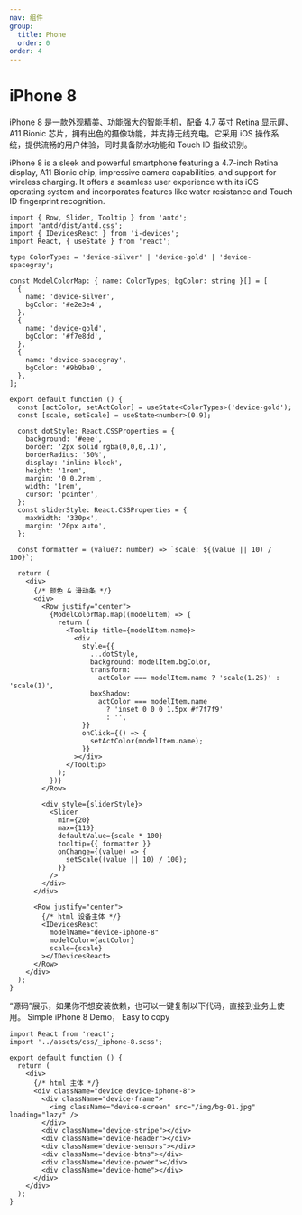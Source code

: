 ```yaml
---
nav: 组件
group:
  title: Phone
  order: 0
order: 4
---
```


# iPhone 8

iPhone 8 是一款外观精美、功能强大的智能手机，配备 4.7 英寸 Retina 显示屏、A11 Bionic 芯片，拥有出色的摄像功能，并支持无线充电。它采用 iOS 操作系统，提供流畅的用户体验，同时具备防水功能和 Touch ID 指纹识别。

iPhone 8 is a sleek and powerful smartphone featuring a 4.7-inch Retina display, A11 Bionic chip, impressive camera capabilities, and support for wireless charging. It offers a seamless user experience with its iOS operating system and incorporates features like water resistance and Touch ID fingerprint recognition.

```tsx
import { Row, Slider, Tooltip } from 'antd';
import 'antd/dist/antd.css';
import { IDevicesReact } from 'i-devices';
import React, { useState } from 'react';

type ColorTypes = 'device-silver' | 'device-gold' | 'device-spacegray';

const ModelColorMap: { name: ColorTypes; bgColor: string }[] = [
  {
    name: 'device-silver',
    bgColor: '#e2e3e4',
  },
  {
    name: 'device-gold',
    bgColor: '#f7e8dd',
  },
  {
    name: 'device-spacegray',
    bgColor: '#9b9ba0',
  },
];

export default function () {
  const [actColor, setActColor] = useState<ColorTypes>('device-gold');
  const [scale, setScale] = useState<number>(0.9);

  const dotStyle: React.CSSProperties = {
    background: '#eee',
    border: '2px solid rgba(0,0,0,.1)',
    borderRadius: '50%',
    display: 'inline-block',
    height: '1rem',
    margin: '0 0.2rem',
    width: '1rem',
    cursor: 'pointer',
  };
  const sliderStyle: React.CSSProperties = {
    maxWidth: '330px',
    margin: '20px auto',
  };

  const formatter = (value?: number) => `scale: ${(value || 10) / 100}`;

  return (
    <div>
      {/* 颜色 & 滑动条 */}
      <div>
        <Row justify="center">
          {ModelColorMap.map((modelItem) => {
            return (
              <Tooltip title={modelItem.name}>
                <div
                  style={{
                    ...dotStyle,
                    background: modelItem.bgColor,
                    transform:
                      actColor === modelItem.name ? 'scale(1.25)' : 'scale(1)',
                    boxShadow:
                      actColor === modelItem.name
                        ? 'inset 0 0 0 1.5px #f7f7f9'
                        : '',
                  }}
                  onClick={() => {
                    setActColor(modelItem.name);
                  }}
                ></div>
              </Tooltip>
            );
          })}
        </Row>

        <div style={sliderStyle}>
          <Slider
            min={20}
            max={110}
            defaultValue={scale * 100}
            tooltip={{ formatter }}
            onChange={(value) => {
              setScale((value || 10) / 100);
            }}
          />
        </div>
      </div>

      <Row justify="center">
        {/* html 设备主体 */}
        <IDevicesReact
          modelName="device-iphone-8"
          modelColor={actColor}
          scale={scale}
        ></IDevicesReact>
      </Row>
    </div>
  );
}
```

“源码”展示，如果你不想安装依赖，也可以一键复制以下代码，直接到业务上使用。
Simple iPhone 8 Demo， Easy to copy

```tsx
import React from 'react';
import '../assets/css/_iphone-8.scss';

export default function () {
  return (
    <div>
      {/* html 主体 */}
      <div className="device device-iphone-8">
        <div className="device-frame">
          <img className="device-screen" src="/img/bg-01.jpg" loading="lazy" />
        </div>
        <div className="device-stripe"></div>
        <div className="device-header"></div>
        <div className="device-sensors"></div>
        <div className="device-btns"></div>
        <div className="device-power"></div>
        <div className="device-home"></div>
      </div>
    </div>
  );
}
```
